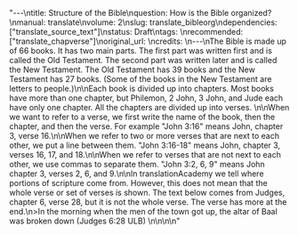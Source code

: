 "---\ntitle: Structure of the Bible\nquestion: How is the Bible organized?\nmanual: translate\nvolume: 2\nslug: translate_bibleorg\ndependencies:  [\"translate_source_text\"]\nstatus: Draft\ntags: \nrecommended: [\"translate_chapverse\"]\noriginal_url: \ncredits: \n---\nThe Bible is made up of 66 books. It has two main parts. The first part was written first and is called the Old Testament. The second part was written later and is called the New Testament. The Old Testament has 39 books and the New Testament has 27 books. (Some of the books in the New Testament are letters to people.)\n\nEach book is divided up into chapters. Most books have more than one chapter, but Philemon, 2 John, 3 John, and Jude each have only one chapter. All the chapters are divided up into verses. \n\nWhen we want to refer to a verse, we first write the name of the book, then the chapter, and then the verse. For example \"John 3:16\" means John, chapter 3, verse 16.\n\nWhen we refer to two or more verses that are next to each other, we put a line between them. \"John 3:16-18\" means John, chapter 3, verses 16, 17, and 18.\n\nWhen we refer to verses that are not next to each other, we use commas to separate them. \"John 3:2, 6, 9\" means John chapter 3, verses 2, 6, and 9.\n\nIn translationAcademy we tell where portions of scripture come from. However, this does not mean that the whole verse or set of verses is shown. The text below comes from Judges, chapter 6, verse 28, but it is not the whole verse. The verse has more at the end.\n>In the morning when the men of the town got up, the altar of Baal was broken down (Judges 6:28 ULB) \n\n\n\n"
